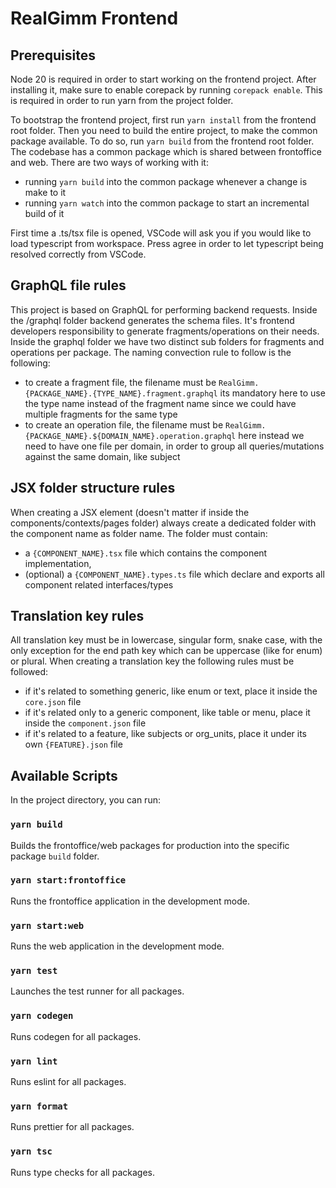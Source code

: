 # RealGimm Frontend

## Prerequisites

Node 20 is required in order to start working on the frontend project.
After installing it, make sure to enable corepack by running `corepack enable`. This is required in order to run yarn from the project folder.

To bootstrap the frontend project, first run `yarn install` from the frontend root folder.
Then you need to build the entire project, to make the common package available. To do so, run `yarn build` from the frontend root folder.
The codebase has a common package which is shared between frontoffice and web. There are two ways of working with it:

- running `yarn build` into the common package whenever a change is make to it
- running `yarn watch` into the common package to start an incremental build of it

First time a .ts/tsx file is opened, VSCode will ask you if you would like to load typescript from workspace.
Press agree in order to let typescript being resolved correctly from VSCode.

## GraphQL file rules

This project is based on GraphQL for performing backend requests. Inside the /graphql folder backend generates the schema files.
It's frontend developers responsibility to generate fragments/operations on their needs.
Inside the graphql folder we have two distinct sub folders for fragments and operations per package.
The naming convection rule to follow is the following:

- to create a fragment file, the filename must be `RealGimm.{PACKAGE_NAME}.{TYPE_NAME}.fragment.graphql`
  its mandatory here to use the type name instead of the fragment name since we could have multiple fragments for the same type
- to create an operation file, the filename must be `RealGimm.{PACKAGE_NAME}.${DOMAIN_NAME}.operation.graphql`
  here instead we need to have one file per domain, in order to group all queries/mutations against the same domain, like subject

## JSX folder structure rules

When creating a JSX element (doesn't matter if inside the components/contexts/pages folder)
always create a dedicated folder with the component name as folder name.
The folder must contain:

- a `{COMPONENT_NAME}.tsx` file which contains the component implementation,
- (optional) a `{COMPONENT_NAME}.types.ts` file which declare and exports all component related interfaces/types

## Translation key rules

All translation key must be in lowercase, singular form, snake case, with the only exception for the end path key which can be uppercase (like for enum) or plural.
When creating a translation key the following rules must be followed:

- if it's related to something generic, like enum or text, place it inside the `core.json` file
- if it's related only to a generic component, like table or menu, place it inside the `component.json` file
- if it's related to a feature, like subjects or org_units, place it under its own `{FEATURE}.json` file

## Available Scripts

In the project directory, you can run:

### `yarn build`

Builds the frontoffice/web packages for production into the specific package `build` folder.

### `yarn start:frontoffice`

Runs the frontoffice application in the development mode.

### `yarn start:web`

Runs the web application in the development mode.

### `yarn test`

Launches the test runner for all packages.

### `yarn codegen`

Runs codegen for all packages.

### `yarn lint`

Runs eslint for all packages.

### `yarn format`

Runs prettier for all packages.

### `yarn tsc`

Runs type checks for all packages.

